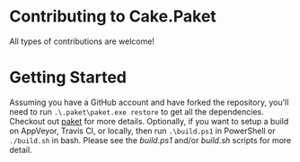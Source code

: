 # Contributing to Cake.Paket

All types of contributions are welcome!

# Getting Started

Assuming you have a GitHub account and have forked the repository, you'll need to run `.\.paket\paket.exe restore` to get all the dependencies. Checkout out [paket](https://fsprojects.github.io/Paket/) for more details. Optionally, if you want to setup a build on AppVeyor, Travis CI, or locally, then run `.\build.ps1` in PowerShell or `./build.sh` in bash. Please see the *build.ps1* and/or *build.sh* scripts for more detail.

